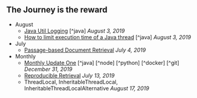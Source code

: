 ## The Journey is the reward


- August
    - [Java Util Logging](#java-util-logging) [^java] _August 3, 2019_
    - [How to limit execution time of a Java thread](#how-to-limit-execution-time-of-a-java-thread "Java thread with timeout") [^java] _August 3, 2019_
- July
    - [Passage-based Document Retrieval](#passage-based-document-retrieval "Passage Relevance" ) _July 4, 2019_ 
- Monthly
    - [Monthly Update One](#monthly-update-one)  [^java] [^node] [^python] [^docker] [^git] _December 31, 2019_
    - [Reproducible Retrieval](#july-13 "Reproducible Experiment") _July 13, 2019_   
    - ThreadLocal, InheritableThreadLocal, InheritableThreadLocalAlternative _August 17, 2019_


